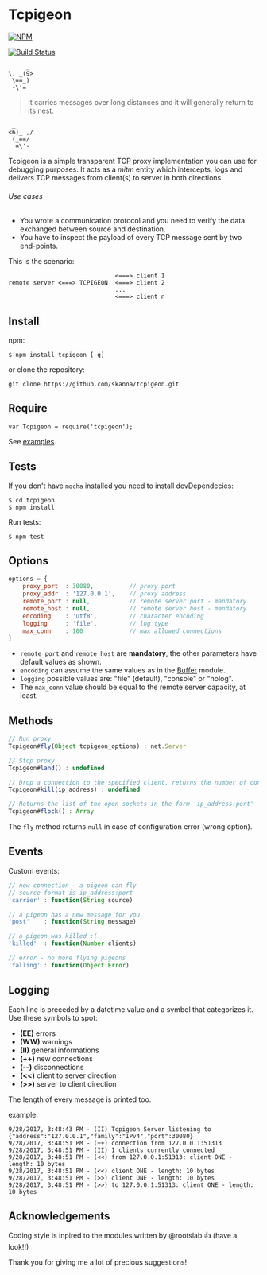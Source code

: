 # Tcpigeon

[![NPM](https://nodei.co/npm/tcpigeon.png?downloads=true&downloadRank=true&stars=true)](https://nodei.co/npm/tcpigeon/)

[![Build Status](https://travis-ci.org/skanna/tcpigeon.svg?branch=master)](https://travis-ci.org/skanna/tcpigeon)

``` 
     _
\. _(9> 
 \==_) 	
 -\'= 
```
>It carries messages over long distances and it will generally return to its nest.
```
 _      
<6)_ ,/  
 (_==/    
  =\'- 
```

Tcpigeon is a simple transparent TCP proxy implementation you can use for debugging purposes. It acts as a *mitm* entity which intercepts, logs and delivers TCP messages from client(s) to server in both directions.

###### Use cases 

- You wrote a communication protocol and you need to verify the data exchanged between source and destination.
- You have to inspect the payload of every TCP message sent by two end-points.   

This is the scenario:

```
                              <===> client 1
remote server <===> TCPIGEON  <===> client 2
                              ...
                              <===> client n
```


## Install

npm:

`$ npm install tcpigeon [-g]`

or clone the repository:

`git clone https://github.com/skanna/tcpigeon.git`

## Require

```
var Tcpigeon = require('tcpigeon'); 
```

See [examples](example/).

## Tests

If you don't have ```mocha``` installed you need to install devDependecies:

```
$ cd tcpigeon
$ npm install
```
 
Run tests:

```
$ npm test
```

## Options

```javascript
options = {
	proxy_port  : 30080,          // proxy port
	proxy_addr  : '127.0.0.1',    // proxy address
	remote_port : null,           // remote server port - mandatory
	remote_host : null,           // remote server host - mandatory
	encoding    : 'utf8',         // character encoding
	logging     : 'file',         // log type
	max_conn    : 100             // max allowed connections
}
```

- `remote_port` and `remote_host` are **mandatory**, the other parameters have default values as shown.
- `encoding` can assume the same values as in the [Buffer](https://nodejs.org/dist/latest/docs/api/buffer.html#buffer_buffers_and_character_encodings) module.
- `logging` possible values are: "file" (default), "console" or "nolog".
- The `max_conn` value should be equal to the remote server capacity, at least.

## Methods

```javascript
// Run proxy
Tcpigeon#fly(Object tcpigeon_options) : net.Server

// Stop proxy
Tcpigeon#land() : undefined

// Drop a connection to the specified client, returns the number of connected clients
Tcpigeon#kill(ip_address) : undefined

// Returns the list of the open sockets in the form 'ip_address:port'
Tcpigeon#flock() : Array
```

The `fly` method returns `null` in case of configuration error (wrong option).

## Events

Custom events:

```javascript
// new connection - a pigeon can fly
// source format is ip_address:port
'carrier' : function(String source)

// a pigeon has a new message for you
'post'    : function(String message) 

// a pigeon was killed :(
'killed'  : function(Number clients)

// error - no more flying pigeons 
'falling' : function(Object Error)
```

## Logging

Each line is preceded by a datetime value and a symbol that categorizes it. Use these symbols to spot:

- **(EE)** errors 
- **(WW)** warnings 
- **(II)** general informations 
- **(++)** new connections 
- **(--)** disconnections  
- **(<<)** client to server direction
- **(>>)** server to client direction 

The length of every message is printed too.

example:

```
9/28/2017, 3:48:43 PM - (II) Tcpigeon Server listening to {"address":"127.0.0.1","family":"IPv4","port":30080}
9/28/2017, 3:48:51 PM - (++) connection from 127.0.0.1:51313
9/28/2017, 3:48:51 PM - (II) 1 clients currently connected
9/28/2017, 3:48:51 PM - (<<) from 127.0.0.1:51313: client ONE - length: 10 bytes
9/28/2017, 3:48:51 PM - (<<) client ONE - length: 10 bytes
9/28/2017, 3:48:51 PM - (>>) client ONE - length: 10 bytes
9/28/2017, 3:48:51 PM - (>>) to 127.0.0.1:51313: client ONE - length: 10 bytes
```

## Acknowledgements

Coding style is inpired to the modules written by @rootslab :+1: (have a look!!)

Thank you for giving me a lot of precious suggestions!
